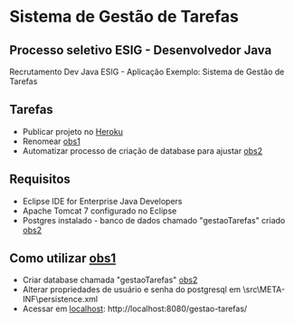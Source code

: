 # Sistema de Gestão de Tarefas
## Processo seletivo ESIG - Desenvolvedor Java
Recrutamento Dev Java ESIG - Aplicação Exemplo: Sistema de Gestão de Tarefas

## Tarefas
* Publicar projeto no [Heroku](https://www.heroku.com/)
* Renomear [obs1](#)
* Automatizar processo de criação de database para ajustar [obs2](#)

## Requisitos
* Eclipse IDE for Enterprise Java Developers
* Apache Tomcat 7 configurado no Eclipse
* Postgres instalado - banco de dados chamado "gestaoTarefas" criado [obs2](#)

## Como utilizar [obs1](#)
* Criar database chamada "gestaoTarefas" [obs2](#)
* Alterar propriedades de usuário e senha do postgresql em \src\META-INF\persistence.xml
* Acessar em [localhost](http://localhost:8080/gestao-tarefas/): http://localhost:8080/gestao-tarefas/
